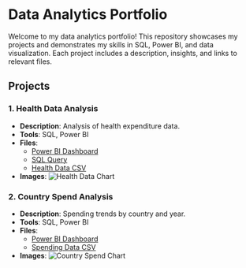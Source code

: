 # Data Analytics Portfolio

Welcome to my data analytics portfolio! This repository showcases my projects and demonstrates my skills in SQL, Power BI, and data visualization. Each project includes a description, insights, and links to relevant files.

## Projects

### 1. Health Data Analysis
- **Description**: Analysis of health expenditure data.
- **Tools**: SQL, Power BI
- **Files**:
  - [Power BI Dashboard](files/picture6.pbix)
  - [SQL Query](files/healthdataquerry.sql)
  - [Health Data CSV](files/healthdata.csv)
- **Images**:
  ![Health Data Chart](images/picture6_line_chart.jpg)

### 2. Country Spend Analysis
- **Description**: Spending trends by country and year.
- **Tools**: SQL, Power BI
- **Files**:
  - [Power BI Dashboard](files/picture1.pbix)
  - [Spending Data CSV](files/AVG_SPEND_PER_YEAR.csv)
- **Images**:
  ![Country Spend Chart](images/picture1.jpg)
